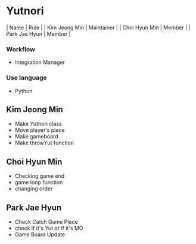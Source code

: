 # Yutnori

|  Name  | Rule |
| Kim Jeong Min | Maintainer |
| Choi Hyun Min | Member |
| Park Jae Hyun  | Member |

### Workflow

- Integration Manager

### Use language

- Python

## Kim Jeong Min

- Make Yutnori class
- Move player's piece
- Make gameboard
- Make throwYut function

## Choi Hyun Min

- Checking game end
- game loop function
- changing order

## Park Jae Hyun
- Check Catch Game Piece
- check if it's Yut or if it's MO
- Game Board Update
